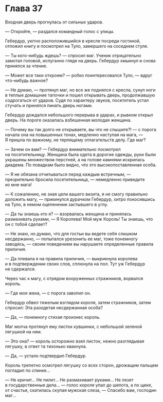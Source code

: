 # Глава 37

Входная дверь прогнулась от сильных ударов.

— Откройте, — раздался командный голос с улицы.

Гебердур, уютно расположившийся в кресле посреди гостиной, отложил книгу и посмотрел на Туло, замершего на соседнем стуле.

— Ты кого-нибудь ждешь? — спросил маг. Ученик отрицательно замотал головой, испуганно глядя на дверь. Гебердур хмыкнул и снова принялся за чтение.

— Может все таки откроем? — робко поинтересовался Туло, — вдруг что-нибудь важное?

— Не думаю, — протянул маг, но все же поднялся с кресла, сунул ноги в теплые домашние тапочки и пошел открывать дверь, продолжавшую содрогаться от ударов. Судя по характеру звуков, посетитель устал стучать и принялся пинать дверь ногами.

Гебердур дождался небольшого перерыва в ударах, и рывком открыл дверь. На пороге оказалась взбешенная молодая женщина.

— Почему вы так долго не открываете, вы что не слышите?! — с порога начала она на повышенных тонах, медленно наступая на мага, — Я пришла по важному, не терпящему отлагательств делу. Где маг?

— Зачем он вам? — Гебердур внимательно посмотрел на посетительницу. Женщина была одета в дорогие одежды, руки были украшены множеством перстней, а на голове камнями искрилась диадема. По повадкам было видно, что это высокопоставленная особа.

— Я не обязана отчитываться перед каждым встречным, — презрительно бросила посетительница, — немедленно приведите ко мне мага!

— К сожалению, не зная цели вашего визита, я не смогу правильно доложить магу, — прикинулся дурачком Гебердур, хитро покосившись на Туло, в немом оцепенении застывшего в углу.

— Да ты знаешь кто я? — взорвалась женщина и принялась размахивать руками, — Я Королева! Мой муж Король! Ты знаешь, что он с тобой сделает?

— Не знаю, но думаю, что для гостьи вы ведете себя слишком несдержанно, — попытался урезонить ее маг, тоже понемногу заводясь, — своим поведением вы нарушаете определенные правила приличия.

— Да плевала я на правила приличия, — выкрикнула королева и в подтверждении своих слов, сплюнула на пол. Тут уж Гебердур не сдержался.

Через час к магу, с отрядом вооруженных стражников, ворвался король.

— Где моя жена, — с порога завопил он.

Гебердур обвел тяжелым взглядом короля, затем стражников, затем спросил: Эта разодетая несдержанная особа?

— Да, — понемногу стихая произнес король.

Маг молча протянул ему листок кувшинки, с небольшой зеленой лягушкой на нем.

— Это она? — король осторожно взял листок, нежно разглядывая лягушку, в ответ та тихонько квакнула.

— Да, — устало подтвердил Гебердур.

Король трепетно осмотрел лягушку со всех сторон, дрожащим пальцем погладил по спинке...

— Не кричит... Не пилит... Не размахивает руками... Не лезет в государственные дела... — голос короля упал до шепота, а по щеке, от счастья, скатилась скупая мужская слеза, — Спасибо вам, господин маг...

